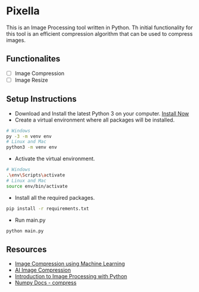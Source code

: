 # Pixella

This is an Image Processing tool written in Python. Th initial functionality for this tool is an efficient compression algorithm that can be used to compress images.

## Functionalites

- [ ] Image Compression
- [ ] Image Resize

## Setup Instructions

- Download and Install the latest Python 3 on your computer. [Install Now](https://www.python.org/downloads/)
- Create a virtual environment where all packages will be installed.

```bash
# Windows
py -3 -m venv env
# Linux and Mac
python3 -m venv env
```

- Activate the virtual environment.

```bash
# Windows
.\env\Scripts\activate
# Linux and Mac
source env/bin/activate
```

- Install all the required packages.

```bash
pip install -r requirements.txt
```

- Run main.py

```bash
python main.py
```

## Resources

- [Image Compression using Machine Learning](https://towardsdatascience.com/image-compression-using-k-means-clustering-aa0c91bb0eeb)
- [AI Image Compression](https://towardsdatascience.com/ai-based-image-compression-the-state-of-the-art-fb5aa6042bfa)
- [Introduction to Image Processing with Python](https://towardsdatascience.com/introduction-to-image-processing-with-python-representation-of-images-for-beginners-b95725b523ca)
- [Numpy Docs - compress](https://numpy.org/doc/stable/reference/generated/numpy.compress.html)
